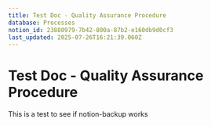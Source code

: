 ```yaml
---
title: Test Doc - Quality Assurance Procedure
database: Processes
notion_id: 23880979-7b42-800a-87b2-e160db9d0cf3
last_updated: 2025-07-26T16:21:39.060Z
---
```


# Test Doc - Quality Assurance Procedure


This is a test to see if notion-backup works

